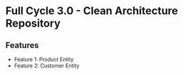 # Full Cycle 3.0 - Clean Architecture Repository

## Features

- Feature 1: Product Entity
- Feature 2: Customer Entity
